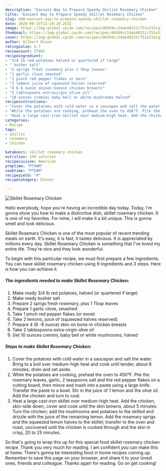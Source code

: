 ```yaml
---
description: "Easiest Way to Prepare Speedy Skillet Rosemary Chicken"
title: "Easiest Way to Prepare Speedy Skillet Rosemary Chicken"
slug: 668-easiest-way-to-prepare-speedy-skillet-rosemary-chicken
date: 2020-09-15T11:19:29.253Z
image: https://img-global.cpcdn.com/recipes/d6569cc24ab40231/751x532cq70/skillet-rosemary-chicken-recipe-main-photo.jpg
thumbnail: https://img-global.cpcdn.com/recipes/d6569cc24ab40231/751x532cq70/skillet-rosemary-chicken-recipe-main-photo.jpg
cover: https://img-global.cpcdn.com/recipes/d6569cc24ab40231/751x532cq70/skillet-rosemary-chicken-recipe-main-photo.jpg
author: Gilbert Dixon
ratingvalue: 4.7
reviewcount: 27002
recipeingredient:
- "3/4 lb red potatoes halved or quartered if large"
- " kosher salt"
- "2 sprigs fresh rosemary plus 1 Tbsp leaves"
- "1 garlic clove smashed"
- "1 pinch red pepper flakes or more"
- "2 lemons juice of squeezed halves reserved"
- "4 6 8 ounce skinon bonein chicken breasts"
- "2 tablespoons extravirgin olive oil"
- "10 ounces cremini baby bell or white mushrooms halved"
recipeinstructions:
- "Cover the potatoes with cold water in a saucepan and salt the water. Bring to a boil over medium-high heat and cook until tender, about 8 minutes; drain and set aside."
- "While the potatoes are cooking, preheat the oven to 450°F. Pile the rosemary leaves, garlic, 2 teaspoons salt and the red pepper flakes on a cutting board, then mince and mash into a paste using a large knife. Transfer the paste to a bowl. Stir in the juice of 1 lemon and the olive oil. Add the chicken and turn to coat."
- "Heat a large cast-iron skillet over medium-high heat. Add the chicken, skin-side down, cover and cook until the skin browns, about 5 minutes. Turn the chicken; add the mushrooms and potatoes to the skilled and drizzle with the juice of the remaining lemon. Add the rosemary sprigs and the squeezed lemon halves to the skillet; transfer to the oven and roast, uncovered until the chicken is cooked through and the skin in crisp, 20 to 25 minutes."
categories:
- Recipe
tags:
- skillet
- rosemary
- chicken

katakunci: skillet rosemary chicken 
nutrition: 259 calories
recipecuisine: American
preptime: "PT40M"
cooktime: "PT50M"
recipeyield: "4"
recipecategory: Dinner

---
```



![Skillet Rosemary Chicken](https://img-global.cpcdn.com/recipes/d6569cc24ab40231/751x532cq70/skillet-rosemary-chicken-recipe-main-photo.jpg)

Hello everybody, hope you're having an incredible day today. Today, I'm gonna show you how to make a distinctive dish, skillet rosemary chicken. It is one of my favorites. For mine, I will make it a bit unique. This is gonna smell and look delicious.



Skillet Rosemary Chicken is one of the most popular of recent trending meals on earth. It's easy, it is fast, it tastes delicious. It is appreciated by millions every day. Skillet Rosemary Chicken is something that I've loved my entire life. They're nice and they look wonderful.


To begin with this particular recipe, we must first prepare a few ingredients. You can have skillet rosemary chicken using 9 ingredients and 3 steps. Here is how you can achieve it.

<!--inarticleads1-->

##### The ingredients needed to make Skillet Rosemary Chicken:

1. Make ready 3/4 lb red potatoes, halved (or quartered if large)
1. Make ready  kosher salt
1. Prepare 2 sprigs fresh rosemary, plus 1 Tbsp leaves
1. Prepare 1 garlic clove, smashed
1. Take 1 pinch red pepper flakes (or more)
1. Take 2 lemons, juice of (squeezed halves reserved)
1. Prepare 4 (6 -8 ounce) skin-on bone-in chicken breasts
1. Take 2 tablespoons extra-virgin olive oil
1. Get 10 ounces cremini, baby bell or white mushrooms, halved




<!--inarticleads2-->

##### Steps to make Skillet Rosemary Chicken:

1. Cover the potatoes with cold water in a saucepan and salt the water. Bring to a boil over medium-high heat and cook until tender, about 8 minutes; drain and set aside.
1. While the potatoes are cooking, preheat the oven to 450°F. Pile the rosemary leaves, garlic, 2 teaspoons salt and the red pepper flakes on a cutting board, then mince and mash into a paste using a large knife. Transfer the paste to a bowl. Stir in the juice of 1 lemon and the olive oil. Add the chicken and turn to coat.
1. Heat a large cast-iron skillet over medium-high heat. Add the chicken, skin-side down, cover and cook until the skin browns, about 5 minutes. Turn the chicken; add the mushrooms and potatoes to the skilled and drizzle with the juice of the remaining lemon. Add the rosemary sprigs and the squeezed lemon halves to the skillet; transfer to the oven and roast, uncovered until the chicken is cooked through and the skin in crisp, 20 to 25 minutes.




So that's going to wrap this up for this special food skillet rosemary chicken recipe. Thank you very much for reading. I am confident you can make this at home. There's gonna be interesting food in home recipes coming up. Remember to save this page on your browser, and share it to your loved ones, friends and colleague. Thanks again for reading. Go on get cooking!
